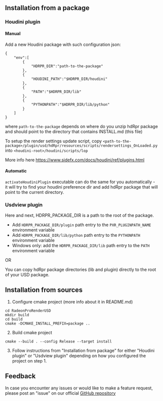 ## Installation from a package

### Houdini plugin

#### Manual

Add a new Houdini package with such configuration json:
```
{
    "env":[
        {
            "HDRPR_DIR":"path-to-the-package"
        },
        {
            "HOUDINI_PATH":"$HDRPR_DIR/houdini"
        },
        {
            "PATH":"$HDRPR_DIR/lib"
        },
        {
            "PYTHONPATH":"$HDRPR_DIR/lib/python"
        }
    ]
}
```
where `path-to-the-package` depends on where do you unzip hdRpr package and should point to the directory that contains INSTALL.md (this file)

To setup the render settings update script, copy `<path-to-the-package>/plugin/usd/hdRpr/resources/scripts/rendersettings_OnLoaded.py` into `<houdini-root>/houdini/scripts/lop`

More info here https://www.sidefx.com/docs/houdini/ref/plugins.html

#### Automatic

`activateHoudiniPlugin` executable can do the same for you automatically - it will try to find your houdini preference dir and add hdRpr package that will point to the current directory.

### Usdview plugin

Here and next, HDRPR_PACKAGE_DIR is a path to the root of the package.

* Add `HDRPR_PACKAGE_DIR/plugin` path entry to the `PXR_PLUGINPATH_NAME` environment variable
* Add `HDRPR_PACKAGE_DIR/lib/python` path entry to the `PYTHONPATH` environment variable
* Windows only: add the `HDRPR_PACKAGE_DIR/lib` path entry to the `PATH` environment variable

OR

You can copy hdRpr package directories (lib and plugin) directly to the root of your USD package.

## Installation from sources

1. Configure cmake project (more info about it in README.md)

```
cd RadeonProRenderUSD
mkdir build
cd build
cmake -DCMAKE_INSTALL_PREFIX=package ..
```

2. Build cmake project
```
cmake --build . --config Release --target install
```

3. Follow instructions from "Installation from package" for either "Houdini plugin" or "Usdview plugin" depending on how you configured the project on step 1.

## Feedback

In case you encounter any issues or would like to make a feature request, please post an "issue" on our official [GitHub repository](https://github.com/GPUOpen-LibrariesAndSDKs/RadeonProRenderUSD/issues)
